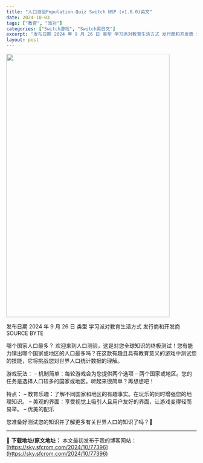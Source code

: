 ```yaml
---
title: "人口测验Population Quiz Switch NSP (v1.0.0)英文"
date: 2024-10-03
tags: ["教育", "派对"]
categories: ["Switch游戏", "Switch英日文"]
excerpt: "发布日期 2024 年 9 月 26 日 类型 学习派对教育生活方式 发行商和开发商 SOURCE BYTE 哪个国家人口最多？ 欢迎来到人口测验，这是对您全球知识的终极测试！您有能力猜出哪个国家或地区的人口最多吗？在这款有趣且具有教育意义的游戏中测试您的技能，它将挑战您对世界人口统计数据的理解。 &hellip;"
layout: post
---
```


<img class="aligncenter size-full wp-image-77397" src="https://sky.sfcrom.com/wp-content/uploads/2024/10/20241002161517100.webp" alt="" width="432" height="698" />

发布日期	2024 年 9 月 26 日
类型	学习派对教育生活方式
发行商和开发商 SOURCE BYTE

哪个国家人口最多？
欢迎来到人口测验，这是对您全球知识的终极测试！您有能力猜出哪个国家或地区的人口最多吗？在这款有趣且具有教育意义的游戏中测试您的技能，它将挑战您对世界人口统计数据的理解。

游戏玩法：
– 机制简单：每轮游戏会为您提供两个选项 – 两个国家或地区。您的任务是选择人口较多的国家或地区。听起来很简单？再想想吧！

特点：
– 教育乐趣：了解不同国家和地区的有趣事实。在玩乐的同时增强您的地理知​​识。
– 美观的界面：享受视觉上吸引人且用户友好的界面，让游戏变得轻而易举。
– 优美的配乐

您准备好测试您的知识并了解更多有关世界人口的知识了吗？🙂

---
📖 **下载地址/原文地址：** 本文最初发布于我的博客网站：[https://sky.sfcrom.com/2024/10/77396](https://sky.sfcrom.com/2024/10/77396)
